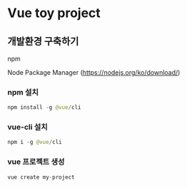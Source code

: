 # Vue toy project
 
## 개발환경 구축하기
npm

Node Package Manager (https://nodejs.org/ko/download/)

### npm 설치
```swift
npm install -g @vue/cli
```

### vue-cli 설치
```swift
npm i -g @vue/cli
```
### vue 프로젝트 생성

```swift
vue create my-project
```
